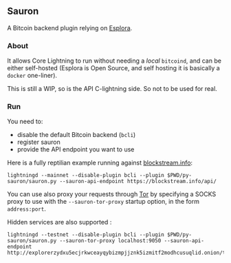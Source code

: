 ## Sauron

A Bitcoin backend plugin relying on [Esplora](https://github.com/Blockstream/esplora).


### About

It allows Core Lightning to run without needing a *local* `bitcoind`, and can be either
self-hosted (Esplora is Open Source, and self hosting it is basically a `docker` one-liner).

This is still a WIP, so is the API C-lightning side. So not to be used for real.


### Run

You need to:
- disable the default Bitcoin backend (`bcli`)
- register sauron
- provide the API endpoint you want to use

Here is a fully reptilian example running against [blockstream.info](https://blockstream.info/):

```
lightningd --mainnet --disable-plugin bcli --plugin $PWD/py-sauron/sauron.py --sauron-api-endpoint https://blockstream.info/api/
```

You can use also proxy your requests through [Tor](https://www.torproject.org/) by
specifying a SOCKS proxy to use with the `--sauron-tor-proxy` startup option, in
the form `address:port`.

Hidden services are also supported :
```
lightningd --testnet --disable-plugin bcli --plugin $PWD/py-sauron/sauron.py --sauron-tor-proxy localhost:9050 --sauron-api-endpoint http://explorerzydxu5ecjrkwceayqybizmpjjznk5izmitf2modhcusuqlid.onion/testnet/api/
```